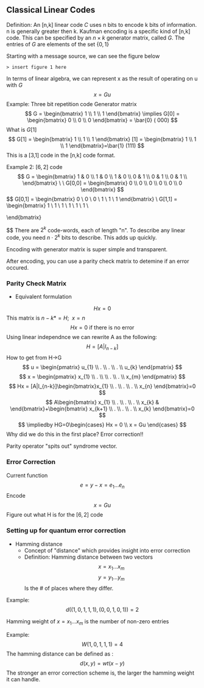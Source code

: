 ## Classical Linear Codes 

Definition: An [n,k] linear code $C$ uses n bits to encode k bits of information. n is generally greater then k. Kaufman encoding is a specific kind of [n,k] code. This can be specified by an $n\times k$ generator matrix, called $G$. The entries of $G$ are elements of the set $\{ 0,1 \}$

Starting with a message source, we can see the figure below

	> insert figure 1 here
	
In terms of linear algebra, we can represent x as the result of operating on u with $G$
$$
x=Gu
$$
Example: Three bit repetition code
Generator matrix
$$
G = \begin{bmatrix}
1 \\
1 \\
1
\end{bmatrix} \implies G[0] = \begin{bmatrix}
0 \\
0 \\
0
\end{bmatrix} = \bar{0} ( 000)
$$
What is $G[1]$
$$
G[1] = \begin{bmatrix}
1 \\
1 \\
1
\end{bmatrix} [1] = \begin{bmatrix}
1 \\
1 \\
1
\end{bmatrix}=\bar{1} (111)
$$
	This is a [3,1] code in the [n,k] code format. 

Example 2: $[6,2]$ code
$$
G = \begin{bmatrix}
1 & 0 \\
1 & 0 \\
1 & 0 \\
0 & 1 \\
0 & 1 \\
0 & 1 \\
\end{bmatrix} \ \ G[0,0] = \begin{bmatrix}
0 \\
0 \\
0 \\
0 \\
0 \\
0
\end{bmatrix}
$$
$$
G[0,1] = \begin{bmatrix}
0 \\
0 \\
0 \\
1 \\
1 \\
1
\end{bmatrix} \ G[1,1] = \begin{bmatrix}
1 \\
1 \\
1 \\
1 \\
1 \\
1 \\

\end{bmatrix}

$$
There are $2^{k}$ code-words, each of length "n". To describe any linear code, you need $n\cdot 2^{k}$ bits to describe. This adds up quickly. 

Encoding with generator matrix is super simple and transparent. 

After encoding, you can use a parity check matrix to detemine if an error occured. 

### Parity Check Matrix
- Equivalent formulation

$$
Hx = 0
$$
This matrix is 
$n-k* = H; \ \ x=n$ 
$$
Hx = 0 \text{ if there is no error}
$$
Using linear independnce we can rewrite A as the following:
$$
H = [A|I_{n-k}]
$$
How to get from H->G
$$
u = \begin{pmatrix}
u_{1} \\
. \\
. \\
. \\
u_{k}
\end{pmatrix}
$$
$$
x = \begin{pmatrix}
x_{1} \\
. \\ \\
. \\
. \\
x_{m}
\end{pmatrix}
$$
$$
Hx = [A|I_{n-k}]\begin{bmatrix}x_{1} \\
. \\
. \\
. \\
x_{n}
\end{bmatrix}=0
$$
$$
A\begin{bmatrix}
x_{1} \\
. \\
. \\
. \\
x_{k} & 
\end{bmatrix}+\begin{bmatrix}
x_{k+1} \\
. \\
. \\
. \\
x_{k}
\end{bmatrix}=0
$$
$$
 \impliedby HG=0\begin{cases}
Hx = 0 \\
x = Gu
\end{cases}
$$
Why did we do this in the first place? Error correction!!

Parity operator "spits out" syndrome vector. 

### Error Correction
Current function 
$$
e=y-x=e_{1} \dots e_{n}
$$
Encode 
$$
x=Gu
$$
Figure out what H is for the $[6,2]$ code

### Setting up for quantum error correction
- Hamming distance
	- Concept of "distance" which provides insight into error correction
	- Definition: Hamming distance between two vectors 
$$
x=x_{1} \dots x_{m}
$$
$$
y = y_{1}\dots y_{m}
$$
Is the # of places where they differ. 

Example:
$$
d((1,0,1,1,1),(0,0,1,0,1))=2
$$

Hamming weight of $x = x_{1}\dots x_{m}$ is the number of non-zero entries

Example:
$$
W(1,0,1,1,1) = 4
$$
The hamming distance can be defined as :
$$
d(x,y) = wt(x-y)
$$
The stronger an error correction scheme is, the larger the hamming weight it can handle. 


